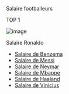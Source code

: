 Salaire footballeurs

TOP 1

![image](https://github.com/user-attachments/assets/a5d4b86f-101a-41c5-b819-5c6cd1fad798)

Salaire Ronaldo 





   <ul>
  <li><a href="https://github.com/user-attachments/assets/d9c82f9e-85b4-4559-b769-27c6eb1ef995" target="_blank">Salaire de Benzema</a></li>
  <li><a href="https://github.com/user-attachments/assets/0cc2b044-c248-4105-b776-e581b2afacd2" target="_blank">Salaire de Messi</a></li>
  <li><a href="https://github.com/user-attachments/assets/8d895783-bdc1-475a-a4ac-c842050205d2" target="_blank">Salaire de Neymar</a></li>
  <li><a href="https://github.com/user-attachments/assets/227c36c8-4cd3-43e8-99c8-a10a81fbfbd3" target="_blank">Salaire de Mbappe</a></li>
  <li><a href="https://github.com/user-attachments/assets/30211aae-f579-4e29-9c8e-f9de18dfb7eb" target="_blank">Salaire de Haaland</a></li>
  <li><a href="https://github.com/user-attachments/assets/b834f262-1e9e-4d4d-9130-50c588949d91" target="_blank">Salaire de Vinicius</a></li>
</ul>
